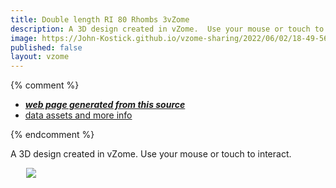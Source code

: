 ```yaml
---
title: Double length RI 80 Rhombs 3vZome
description: A 3D design created in vZome.  Use your mouse or touch to interact.
image: https://John-Kostick.github.io/vzome-sharing/2022/06/02/18-49-56-Double-length-RI-80-Rhombs-3vZome/Double-length-RI-80-Rhombs-3vZome.png
published: false
layout: vzome
---
```


{% comment %}
 - [***web page generated from this source***](<https://John-Kostick.github.io/vzome-sharing/2022/06/02/Double-length-RI-80-Rhombs-3vZome-18-49-56.html>)
 - [data assets and more info](<https://github.com/John-Kostick/vzome-sharing/tree/main/2022/06/02/18-49-56-Double-length-RI-80-Rhombs-3vZome/>)
 
{% endcomment %}

A 3D design created in vZome.  Use your mouse or touch to interact.

<vzome-viewer style="width: 87%; height: 60vh; margin: 5%"
       src="https://John-Kostick.github.io/vzome-sharing/2022/06/02/18-49-56-Double-length-RI-80-Rhombs-3vZome/Double-length-RI-80-Rhombs-3vZome.vZome" >
  <img src="https://John-Kostick.github.io/vzome-sharing/2022/06/02/18-49-56-Double-length-RI-80-Rhombs-3vZome/Double-length-RI-80-Rhombs-3vZome.png" />
</vzome-viewer>